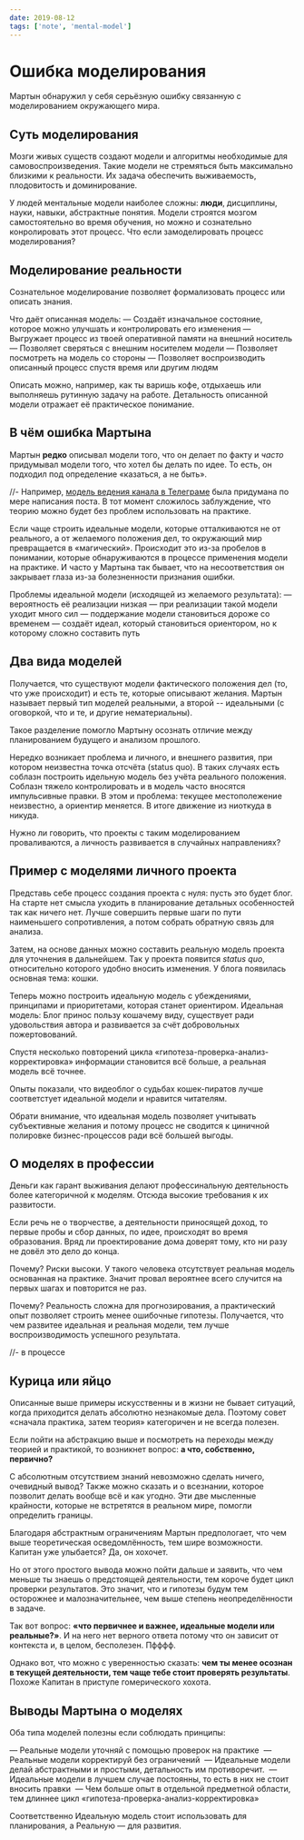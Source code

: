 ```yaml
---
date: 2019-08-12
tags: ['note', 'mental-model']
---
```


# Ошибка моделирования

Мартын обнаружил у себя серьёзную ошибку связанную с моделированием окружающего мира.

## Суть моделирования

Мозги живых существ создают модели и алгоритмы необходимые для самовоспроизведения. Такие модели не стремяться быть максимально близкими к реальности. Их задача обеспечить выживаемость, плодовитость и доминирование.

У людей ментальные модели наиболее сложны: **люди**, дисциплины, науки, навыки, абстрактные понятия. Модели строятся мозгом самостоятельно во время обучения, но можно и сознательно конролировать этот процесс. Что если замоделировать процесс моделирования?

## Моделирование реальности

Сознательное моделирование позволяет формализовать процесс или описать знания.

Что даёт описанная модель:
— Создаёт изначальное состояние, которое можно улучшать и контролировать его изменения
— Выгружает процесс из твоей оперативной памяти на внешний носитель
— Позволяет сверяться с внешним носителем модели
— Позволяет посмотреть на модель со стороны
— Позволяет воспроизводить описанный процесс спустя время или другим людям

Описать можно, например, как ты варишь кофе, отдыхаешь или выполняешь рутинную задачу на работе. Детальность описанной модели отражает её практическое понимание.

## В чём ошибка Мартына

Мартын **редко** описывал модели того, что он делает по факту и _часто_ придумывал модели того, что хотел бы делать по идее. То есть, он подходил под определение «казаться, а не быть».

//- Например, [модель ведения канала в Телеграме](https://t.me/metabaza/148) была придумана по мере написания поста. В тот момент сложилось заблуждение, что теорию можно будет без проблем использовать на практике.

Если чаще строить идеальные модели, которые отталкиваются не от реального, а от желаемого положения дел, то окружающий мир превращается в «магический». Происходит это из-за пробелов в понимании, которые обнаруживаются в процессе применения модели на практике. И часто у Мартына так бывает, что на несоответствия он закрывает глаза из-за болезненности признания ошибки.

Проблемы идеальной модели (исходящей из желаемого результата):
— вероятность её реализации низкая
— при реализации такой модели уходит много сил
— поддержание модели становиться дороже со временем
— создаёт идеал, который становиться ориентором, но к которому сложно составить путь

## Два вида моделей

Получается, что существуют модели фактического положения дел (то, что уже происходит) и есть те, которые описывают желания. Мартын называет первый тип моделей реальными, а второй -- идеальными (с оговоркой, что и те, и другие нематериальны).

Такое разделение помогло Мартыну осознать отличие между планированием будущего и анализом прошлого.

Нередко возникает проблема и личного, и внешнего развития, при котором неизвестна точка отсчёта (status quo). В таких случаях есть соблазн построить идельную модель без учёта реального положения. Соблазн тяжело контролировать и в модель часто вносятся импульсивные правки. В этом и проблема: текущее местополежение неизвестно, а ориентир меняется. В итоге движение из ниоткуда в никуда.

Нужно ли говорить, что проекты с таким моделированием проваливаются, а личность развивается в случайных направлениях?

## Пример с моделями личного проекта

Представь себе процесс создания проекта с нуля: пусть это будет блог. На старте нет смысла уходить в планирование детальных особенностей так как ничего нет. Лучше совершить первые шаги по пути наименьшего сопротивления, а потом собрать обратную связь для анализа.

Затем, на основе данных можно составить реальную модель проекта для уточнения в дальнейшем. Так у проекта появится _status quo_, относительно которого удобно вносить изменения. У блога появилась основная тема: кошки.

Теперь можно построить идеальную модель с убеждениями, принципами и приоритетами, которая станет ориентиром. Идеальная модель: Блог принос пользу кошачему виду, существует ради удовольствия автора и развивается за счёт добровольных пожертовований.

Спустя несколько повторений цикла «гипотеза-проверка-анализ-корректировка» информации становится всё больше, а реальная модель всё точнее.

Опыты показали, что видеоблог о судьбах кошек-пиратов лучше соответстует идеальной модели и нравится читателям.

Обрати внимание, что идеальная модель позволяет учитывать субъективные желания и потому процесс не сводится к циничной полировке бизнес-процессов ради всё большей выгоды.

## О моделях в профессии

Деньги как гарант выживания делают профессинальную деятельность более категоричной к моделям. Отсюда высокие требования к их развитости.

Если речь не о творчестве, а деятельности приносящей доход, то первые пробы и сбор данных, по идее, происходят во время образования. Вряд ли проектирование дома доверят тому, кто ни разу не довёл это дело до конца.

Почему? Риски высоки. У такого человека отсутствует реальная модель основанная на практике. Значит провал вероятнее всего случится на первых шагах и повторится не раз.

Почему? Реальность сложна для прогнозирования, а практический опыт позволяет строить менее ошибочные гипотезы. Получается, что чем развитее идеальная и реальная модели, тем лучше воспроизводимость успешного результата.

//- в процессе

## Курица или яйцо

Описанные выше примеры искусственны и в жизни не бывает ситуаций, когда приходится делать абсолютно незнакомые дела. Поэтому совет «сначала практика, затем теория» категоричен и не всегда полезен.

Если пойти на абстракцию выше и посмотреть на переходы между теорией и практикой, то возникнет вопрос: **а что, собственно, первично?**

С абсолютным отсутствием знаний невозможно сделать ничего, очевидный вывод? Также можно сказать и о всезнании, которое позволит делать вообще всё и как угодно. Эти две мысленные крайности, которые не встретятся в реальном мире, помогли определить границы.

Благодаря абстрактным ограничениям Мартын предпологает, что чем выше теоретическая осведомлённость, тем шире возможности. Капитан уже улыбается? Да, он хохочет.

Но от этого простого вывода можно пойти дальше и заявить, что чем меньше ты знаешь о предстоящей деятельности, тем короче будет цикл проверки результатов. Это значит, что и гипотезы будум тем осторожнее и малозначительнее, чем выше степень неопределённости в задаче.

Так вот вопрос: **«что первичнее и важнее, идеальные модели или реальные?»**. И на него нет верного ответа потому что он зависит от контекста и, в целом, бесполезен. Пфффф.

Однако вот, что можно с уверенностью сказать: **чем ты менее осознан в текущей деятельности, тем чаще тебе стоит проверять результаты**. Похоже Капитан в приступе гомерического хохота.

## Выводы Мартына о моделях

Оба типа моделей полезны если соблюдать принципы:

— Реальные модели уточняй с помощью проверок на практике
 — Реальные модели корректируй без ограничений
 — Идеальные модели делай абстрактными и простыми, детальность им противоречит.
 — Идеальные модели в лучшем случае постоянны, то есть в них не стоит вносить правки
 — Чем больше опыт в отдельной предметной области, тем длиннее цикл «гипотеза-проверка-анализ-корректировка»

Соответственно Идеальную модель стоит использовать для планирования, а Реальную — для развития.
